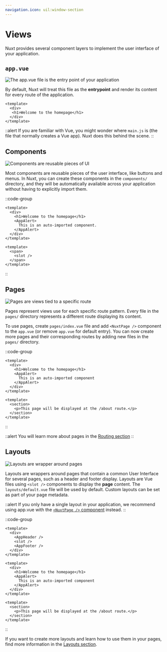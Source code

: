 ```yaml
---
navigation.icon: uil:window-section
---
```


# Views

Nuxt provides several component layers to implement the user interface of your application.

## `app.vue`

![The `app.vue` file is the entry point of your application](/assets/docs/getting-started/views/app.svg)

By default, Nuxt will treat this file as the **entrypoint** and render its content for every route of the application.

```vue [app.vue]
<template>
  <div>
   <h1>Welcome to the homepage</h1>
  </div>
</template>
```

::alert
If you are familiar with Vue, you might wonder where `main.js` is (the file that normally creates a Vue app). Nuxt does this behind the scene.
::

## Components

![Components are reusable pieces of UI](/assets/docs/getting-started/views/components.svg)

Most components are reusable pieces of the user interface, like buttons and menus. In Nuxt, you can create these components in the `components/` directory, and they will be automatically available across your application without having to explicitly import them.

::code-group

```vue [app.vue]
<template>
  <div>
    <h1>Welcome to the homepage</h1>
    <AppAlert>
      This is an auto-imported component.
    </AppAlert>
  </div>
</template>
```

```vue [components/AppAlert.vue]
<template>
  <span>
    <slot />
  </span>
</template>
```

::

## Pages

![Pages are views tied to a specific route](/assets/docs/getting-started/views/pages.svg)

Pages represent views use for each specific route pattern. Every file in the `pages/` directory represents a different route displaying its content.

To use pages, create `pages/index.vue` file and add `<NuxtPage />` component to the `app.vue` (or remove `app.vue` for default entry). You can now create more pages and their corresponding routes by adding new files in the `pages/` directory.

::code-group

```vue [pages/index.vue]
<template>
  <div>
    <h1>Welcome to the homepage</h1>
    <AppAlert>
      This is an auto-imported component
    </AppAlert>
  </div>
</template>
```

```vue [pages/about.vue]
<template>
  <section>
    <p>This page will be displayed at the /about route.</p>
  </section>
</template>
```

::

::alert
You will learn more about pages in the [Routing section](/docs/getting-started/routing)
::

## Layouts

![Layouts are wrapper around pages](/assets/docs/getting-started/views/layouts.svg)

Layouts are wrappers around pages that contain a common User Interface for several pages, such as a header and footer display. Layouts are Vue files using `<slot />` components to display the **page** content. The `layouts/default.vue` file will be used by default. Custom layouts can be set as part of your page metadata.

::alert
If you only have a single layout in your application, we recommend using app.vue with the [`<NuxtPage />` component](/docs/api/components/nuxt-page) instead.
::

::code-group

```vue [layouts/default.vue]
<template>
  <div>
    <AppHeader />
    <slot />
    <AppFooter />
  </div>
</template>
```

```vue [pages/index.vue]
<template>
  <div>
    <h1>Welcome to the homepage</h1>
    <AppAlert>
      This is an auto-imported component
    </AppAlert>
  </div>
</template>
```

```vue [pages/about.vue]
<template>
  <section>
    <p>This page will be displayed at the /about route.</p>
  </section>
</template>
```

::

If you want to create more layouts and learn how to use them in your pages, find more information in the [Layouts section](/docs/guide/directory-structure/layouts).
